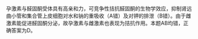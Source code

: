 孕激素与醛固酮受体具有高亲和力，可竞争性拮抗醛固酮的生物学效应，抑制肾远曲小管和集合管上皮细胞对水和钠的重吸收（A错）及对钾的排泄（B错）。由于雌激素能促进醛固酮分泌，故孕激素与雌激素也表现为拮抗作用。本题AB均错，正确答案为D。